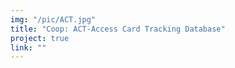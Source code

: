 ```yaml
---
img: "/pic/ACT.jpg"
title: "Coop: ACT-Access Card Tracking Database"
project: true
link: ""
---
```

